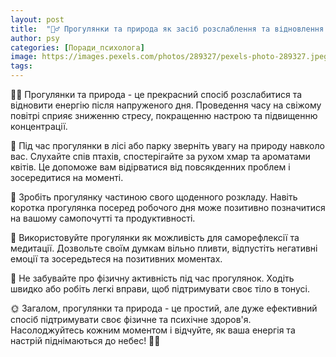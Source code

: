 ```yaml
---
layout: post
title:  "🚶‍♂️ Прогулянки та природа як засіб розслаблення та відновлення енергії."
author: psy
categories: [Поради_психолога]
image: https://images.pexels.com/photos/289327/pexels-photo-289327.jpeg?auto=compress&cs=tinysrgb&fit=crop&h=627&w=1200
tags: 
---
```


🚶‍♂️ Прогулянки та природа - це прекрасний спосіб розслабитися та відновити енергію після напруженого дня. Проведення часу на свіжому повітрі сприяє зниженню стресу, покращенню настрою та підвищенню концентрації.

🌳 Під час прогулянки в лісі або парку зверніть увагу на природу навколо вас. Слухайте спів птахів, спостерігайте за рухом хмар та ароматами квітів. Це допоможе вам відірватися від повсякденних проблем і зосередитися на моменті.

🌿 Зробіть прогулянку частиною свого щоденного розкладу. Навіть коротка прогулянка посеред робочого дня може позитивно позначитися на вашому самопочутті та продуктивності.

🌱 Використовуйте прогулянки як можливість для саморефлексії та медитації. Дозвольте своїм думкам вільно пливти, відпустіть негативні емоції та зосередьтеся на позитивних моментах.

🌻 Не забувайте про фізичну активність під час прогулянок. Ходіть швидко або робіть легкі вправи, щоб підтримувати своє тіло в тонусі.

🌞 Загалом, прогулянки та природа - це простий, але дуже ефективний спосіб підтримувати своє фізичне та психічне здоров'я. Насолоджуйтесь кожним моментом і відчуйте, як ваша енергія та настрій піднімаються до небес! 🌿🌸


